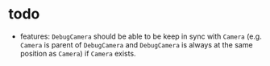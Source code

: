 # todo
- features: `DebugCamera` should be able to be keep in sync with `Camera` (e.g. `Camera` is parent of `DebugCamera` and `DebugCamera` is always at the same position as `Camera`) if `Camera` exists.
